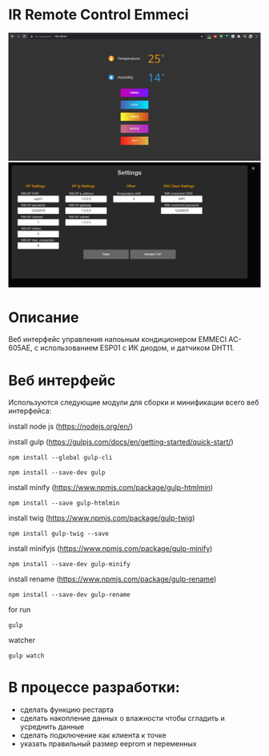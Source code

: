 # IR Remote Control Emmeci
![Alt text](https://github.com/Igor-kor/IrRemoteEmmeci/blob/master/img/screenshot1.png?raw=true "Screenshot")
![Alt text](https://github.com/Igor-kor/IrRemoteEmmeci/blob/master/img/screenshot2.png?raw=true "Screenshot")

# Описание

Веб интерфейс управления напоьным кондиционером EMMECI AC-605AE, c использованием ESP01 с ИК диодом, и датчиком DHT11.

# Веб интерфейс

Используются следующие модули для сборки и минификации всего веб интерфейса: 

install node js (https://nodejs.org/en/)

install gulp (https://gulpjs.com/docs/en/getting-started/quick-start/)

```
npm install --global gulp-cli
```

```
npm install --save-dev gulp
```

install minify (https://www.npmjs.com/package/gulp-htmlmin)

```
npm install --save gulp-htmlmin
```

install twig (https://www.npmjs.com/package/gulp-twig)

```
npm install gulp-twig --save
```

install minifyjs (https://www.npmjs.com/package/gulp-minify)

```
npm install --save-dev gulp-minify
```

install rename (https://www.npmjs.com/package/gulp-rename)

```
npm install --save-dev gulp-rename
```

for run 

```
gulp
```

watcher

```
gulp watch
```

# В процессе разработки:
- сделать функцию рестарта
- сделать накопление данных о влажности чтобы сгладить и усреднить данные
- сделать подключение как клиента к точке
- указать правильный размер eeprom и переменных
